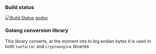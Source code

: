 ### Build status

[![Build Status](https://travis-ci.org/sec51/convert.svg?branch=master)](https://travis-ci.org/sec51/convert)
[godoc](https://godoc.org/github.com/sec51/convert/)

### Golang conversion library

This library converts, at the moment ints to big endian bytes
It is used in both `twofactor` and `cryptoengine` libraries 
